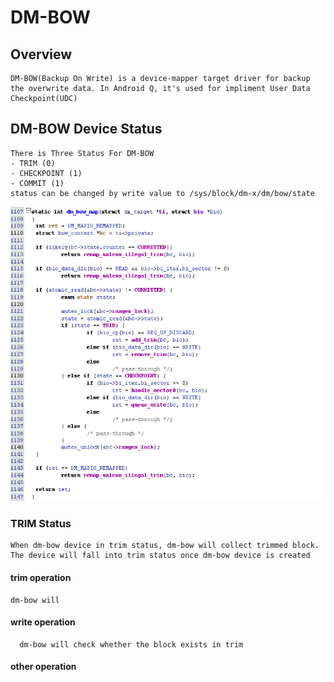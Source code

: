 # DM-BOW

## Overview

```
DM-BOW(Backup On Write) is a device-mapper target driver for backup the overwrite data. In Android Q, it's used for impliment User Data Checkpoint(UDC) 
```

## DM-BOW Device Status

```
There is Three Status For DM-BOW
- TRIM (0)
- CHECKPOINT (1)
- COMMIT (1)
status can be changed by write value to /sys/block/dm-x/dm/bow/state
```

![dm-bow status](dm-bow.png)

### TRIM Status

```
When dm-bow device in trim status, dm-bow will collect trimmed block.
The device will fall into trim status once dm-bow device is created
```

#### trim operation
  ```
  dm-bow will 
  ```

#### write operation
  ```
    dm-bow will check whether the block exists in trim
  ```

#### other operation
  ```
  ```